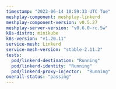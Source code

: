 ```yaml
---
timestamp: "2022-06-14 10:59:33 UTC Tue"
meshplay-component: meshplay-linkerd
meshplay-component-version: v0.5.27
meshplay-server-version: "v0.6.0-rc.5w"
k8s-distro: minikube
k8s-version: "v1.20.11"
service-mesh: Linkerd
service-mesh-version: "stable-2.11.2"
tests:
  pod/linkerd-destination: "Running"
  pod/linkerd-identity: "Running"
  pod/linkerd-proxy-injector:  "Running"
overall-status: "passing"
---
```

